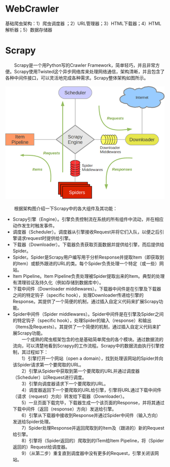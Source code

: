 # WebCrawler
基础爬虫架构：1）爬虫调度器 ；2）URL管理器；3）HTML下载器；4）HTML解析器；5）数据存储器 

# Scrapy
　　Scrapy是一个用Python写的Crawler Framework，简单轻巧，并且非常方便。Scrapy使用Twisted这个异步网络库来处理网络通信，架构清晰，并且包含了各种中间件接口，可以灵活地完成各种需求。Scrapy整体架构如图所示。
<br><br>
![](https://github.com/PinoJoe/WebCrawler/raw/master/img/Scrapy.png)
<br><br>
　　根据架构图介绍一下Scrapy中的各大组件及其功能：
* Scrapy引擎（Engine）。引擎负责控制流在系统的所有组件中流动，并在相应动作发生时触发事件。
* 调度器（Scheduler）。调度器从引擎接收Request并将它们入队，以便之后引擎请求request时提供给引擎。
* 下载器（Downloader）。下载器负责获取页面数据并提供给引擎，而后提供给Spider。
* Spider。Spider是Scrapy用户编写用于分析Response并提取Item（即获取到的Item）或额外跟进的URL的类。每个Spider负责处理一个特定（或一些）网站。
* Item Pipeline。Item Pipeline负责处理被Spider提取出来的Item。典型的处理有清理验证及持久化（例如存储到数据库中）。
* 下载中间件（Downloader middlewares）。下载器中间件是在引擎及下载器之间的特定钩子（specific hook），处理Downloader传递给引擎的Response。其提供了一个简便的机制，通过插入自定义代码来扩展Scrapy功能。
* Spider中间件（Spider middlewares）。Spider中间件是在引擎及Spider之间的特定钩子（specific hook），处理Spider的输入（response）和输出（Items及Requests）。其提供了一个简便的机制，通过插入自定义代码来扩展Scrapy功能。<br>
　　一个成熟的爬虫框架包含的也是基础简单爬虫的各个模块。通过数据流的流向，可以清楚地看到Scrapyy的工作流程。Scrapy中的数据流由执行引擎控制，其过程如下：<br>
　　1）引擎打开一个网站（open a domain），找到处理该网站的Spider并向该Spider请求第一个要爬取的URL。<br>
　　2）引擎从Spider中获取到第一个要爬取的URL并通过调度器（Scheduler）以Request进行调度。<br>
　　3）引擎向调度器请求下一个要爬取的URL。<br>
　　4）调度器返回下一个要爬取的URL给引擎，引擎将URL通过下载中间件（请求（request）方向）转发给下载器（Downloader）。<br>
　　5）一旦页面下载完毕，下载器生成一个该页面的Response，并将其通过下载中间件（返回（response）方向）发送给引擎。<br>
　　6）引擎从下载器中接收到Response并通过Spider中间件（输入方向）发送给Spider处理。<br>
　　7）Spider处理Response并返回爬取到的Item及（跟进的）新的Request给引擎。<br>
　　8）引擎将（Spider返回的）爬取到的ITem给Item Pipeline，将（Spider返回的）Request给调度器。<br>
　　9）（从第二步）重复直到调度器中没有更多的Request，引擎关闭该网站。
